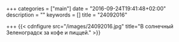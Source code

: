 +++
categories = ["main"]
date = "2016-09-24T19:41:48+02:00"
description = ""
keywords = []
title = "24092016"

+++
{{< cdnfigure src="/images/24092016.jpg" title="В солнечный Зеленоградск за кофе и пиццей." >}}

<!--more-->
